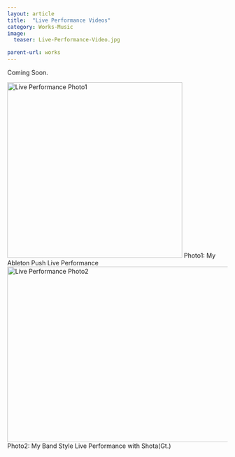 ```yaml
---
layout: article
title:  "Live Performance Videos"
category: Works-Music
image: 
  teaser: Live-Performance-Video.jpg

parent-url: works
---
```


Coming Soon.

<img src="/images/Live-Performance-Video.jpg" alt="Live Performance Photo1" width="400" height="400">
<p1>Photo1: My Ableton Push Live Performance</p1>
<img src="/images/Live-Performance-Video2.jpg" alt="Live Performance Photo2" width="533" height="400">
<p1>Photo2: My Band Style Live Performance with Shota(Gt.)</p1>

